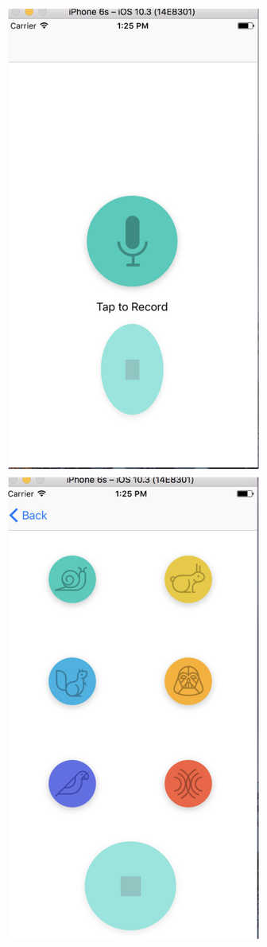 ![Screenshot software](https://github.com/credo92/Pitch-Perfect/blob/master/Pitch-Perfect-1.png "screenshot software")

![Screenshot software](https://github.com/credo92/Pitch-Perfect/blob/master/Pitch-Perfect-2.png "screenshot software")
